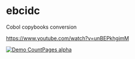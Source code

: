# ebcidc
Cobol copybooks conversion


https://www.youtube.com/watch?v=unBEPkhgjmM

[![Demo CountPages alpha](https://share.gifyoutube.com/KzB6Gb.gif)](https://www.youtube.com/watch?v=unBEPkhgjmM)
